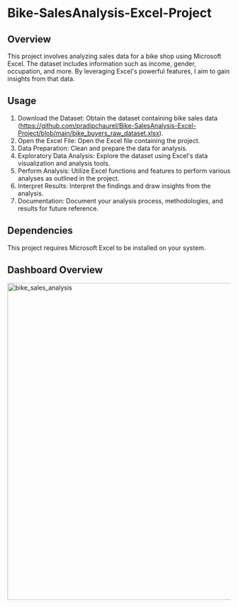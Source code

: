 # Bike-SalesAnalysis-Excel-Project

## Overview
This project involves analyzing sales data for a bike shop using Microsoft Excel. The dataset includes information such as income, gender, occupation, and more. By leveraging Excel's powerful features, I aim to gain insights from that data.

## Usage
1. Download the Dataset: Obtain the dataset containing bike sales data (https://github.com/pradipchaurel/Bike-SalesAnalysis-Excel-Project/blob/main/bike_buyers_raw_dataset.xlsx).
2. Open the Excel File: Open the Excel file containing the project.
3. Data Preparation: Clean and prepare the data for analysis.
4. Exploratory Data Analysis: Explore the dataset using Excel's data visualization and analysis tools.
5. Perform Analysis: Utilize Excel functions and features to perform various analyses as outlined in the project.
6. Interpret Results: Interpret the findings and draw insights from the analysis.
7. Documentation: Document your analysis process, methodologies, and results for future reference.

## Dependencies
This project requires Microsoft Excel to be installed on your system.

## Dashboard Overview

<img width="716" alt="bike_sales_analysis" src="https://github.com/pradipchaurel/Bike-SalesAnalysis-Excel-Project/assets/94631819/d537526e-0d32-47d1-9f77-acffea59e00a">

